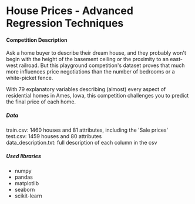 # House Prices - Advanced Regression Techniques

#### Competition Description
Ask a home buyer to describe their dream house, and they probably won't begin with the height of the basement ceiling or the proximity to an east-west railroad. But this playground competition's dataset proves that much more influences price negotiations than the number of bedrooms or a white-picket fence.

With 79 explanatory variables describing (almost) every aspect of residential homes in Ames, Iowa, this competition challenges you to predict the final price of each home.


##### Data
train.csv: 1460 houses and 81 attributes,  including the 'Sale prices'<br>
test.csv: 1459 houses and 80 attributes<br>
data_description.txt: full description of each column in the csv<br>


##### Used libraries
- numpy
- pandas
- matplotlib
- seaborn
- scikit-learn

